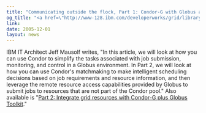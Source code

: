 ```yaml
---
title: "Communicating outside the flock, Part 1: Condor-G with Globus at IBM's developerWorks"
og_title: "<a href=\"http://www-128.ibm.com/developerworks/grid/library/gr-condorg1/\">Communicating outside the flock, Part 1: Condor-G with Globus</a>\" at <a href=\"http://www-128.ibm.com/developerworks/\">IBM's developerWorks</a>"
link: 
date: 2005-12-01
layout: news
---
```


 IBM IT Architect Jeff Mausolf writes, "In this article, we will look at how you can use Condor to simplify the tasks associated with job submission, monitoring, and control in a Globus environment. In Part 2, we will look at how you can use Condor's matchmaking to make intelligent scheduling decisions based on job requirements and resource information, and then leverage the remote resource access capabilities provided by Globus to submit jobs to resources that are not part of the Condor pool." 	  Also available is "<a href="http://www-128.ibm.com/developerworks/grid/library/gr-condorg2/?ca=drs-" data-proofer-ignore>Part 2: Integrate grid resources with Condor-G plus Globus Toolkit</a>."
